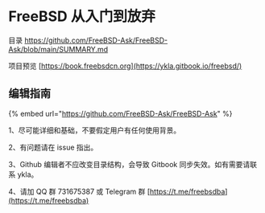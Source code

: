 # FreeBSD 从入门到放弃

目录 https://github.com/FreeBSD-Ask/FreeBSD-Ask/blob/main/SUMMARY.md

项目预览 [https://book.freebsdcn.org](https://ykla.gitbook.io/freebsd/)

## 编辑指南

{% embed url="https://github.com/FreeBSD-Ask/FreeBSD-Ask" %}

1、尽可能详细和基础，不要假定用户有任何使用背景。

2、有问题请在 issue 指出。

3、Github 编辑者不应改变目录结构，会导致 Gitbook 同步失效。如有需要请联系 ykla。

4、请加 QQ 群 731675387 或 Telegram 群 [https://t.me/freebsdba](https://t.me/freebsdba)
